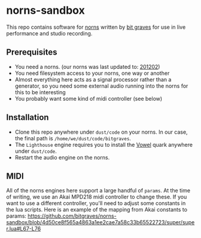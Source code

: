 # norns-sandbox

This repo contains software for [norns](https://monome.org/norns/) written by [bit graves](https://bitgraves.com/) for use in live performance and studio recording.

## Prerequisites

- You need a norns. (our norns was last updated to: [201202](https://github.com/monome/norns/releases/tag/v2.4.7))
- You need filesystem access to your norns, one way or another
- Almost everything here acts as a signal processor rather than a generator, so you need some external audio running into the norns for this to be interesting
- You probably want some kind of midi controller (see below)

## Installation

- Clone this repo anywhere under `dust/code` on your norns. In our case, the final path is `/home/we/dust/code/bitgraves`.
- The `Lighthouse` engine requires you to install the [Vowel](https://github.com/supercollider-quarks/Vowel/blob/master/Vowel.sc) quark anywhere under `dust/code`.
- Restart the audio engine on the norns.

## MIDI

All of the norns engines here support a large handful of `params`. At the time of writing, we use an Akai MPD218 midi controller to change these. If you want to use a different controller, you'll need to adjust some constants in the lua scripts. Here is an example of the mapping from Akai constants to params: https://github.com/bitgraves/norns-sandbox/blob/4d50ce8f565a4863a1ee2cae7a58c33b65522723/super/super.lua#L67-L76
